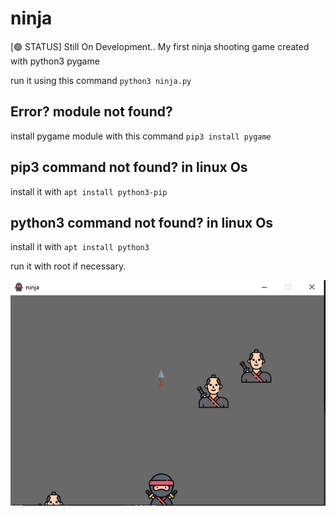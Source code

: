 # ninja
[🟢 STATUS] Still On Development..
My first ninja shooting game created with python3 pygame 

run it using this command `python3 ninja.py`

## Error? module not found?
install pygame module with this command `pip3 install pygame`

## pip3 command not found? in linux Os
install it with `apt install python3-pip`

## python3 command not found? in linux Os
install it with `apt install python3`

run it with root if necessary.

![](https://raw.githubusercontent.com/abalesluke/ninja/main/image.png)
